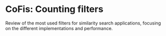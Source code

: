 # CoFis: Counting filters 
Review of the most used filters for similarity search applications, focusing on the different implementations and performance. 
<!--- Golomb-compressed sequences, Cuckoo filters, Quotient filters, Morton filters, Bloomier filters, XOR filters and Binary Fuse Filters. --->
